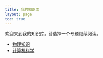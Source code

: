 ```yaml
---
title: 我的知识库
layout: page
toc: true
---
```


欢迎来到我的知识库。请选择一个专题继续阅读。

- [物理知识](/homepage-main-deploy/wiki/physics/)
- [计算机科学](/homepage-main-deploy/wiki/cs/)
